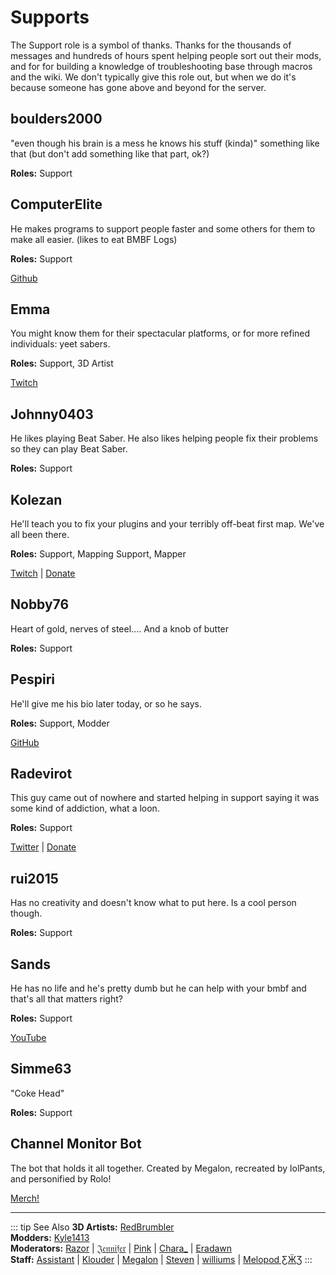 # Supports
The Support role is a symbol of thanks. Thanks for the thousands of messages and hundreds of hours spent helping people sort out their mods, and for for building a knowledge of troubleshooting base through macros and the wiki. We don't typically give this role out, but when we do it's because someone has gone above and beyond for the server.

## boulders2000
"even though his brain is a mess he knows his stuff (kinda)" something like that (but don't add something like that part, ok?)

**Roles:** Support

## ComputerElite
He makes programs to support people faster and some others for them to make all easier. (likes to eat BMBF Logs)

**Roles:** Support

[Github](https://github.com/ComputerElite/)

## Emma
You might know them for their spectacular platforms, or for more refined individuals: yeet sabers.

**Roles:** Support, 3D Artist

[Twitch](https://www.twitch.tv/therealkleinba)

## Johnny0403
He likes playing Beat Saber. He also likes helping people fix their problems so they can play Beat Saber.

**Roles:** Support

## Kolezan
He'll teach you to fix your plugins and your terribly off-beat first map. We've all been there.

**Roles:** Support, Mapping Support, Mapper

[Twitch](https://www.twitch.tv/kolezan) | [Donate](https://paypal.me/kolezan)

## Nobby76
Heart of gold, nerves of steel.... And a knob of butter

**Roles:** Support

## Pespiri
He'll give me his bio later today, or so he says.

**Roles:** Support, Modder

[GitHub](https://github.com/pespiri)

## Radevirot
This guy came out of nowhere and started helping in support saying it was some kind of addiction, what a loon.

**Roles:** Support

[Twitter](https://twitter.com/Radevirot) | [Donate](paypal.me/Radevirot)

## rui2015
Has no creativity and doesn't know what to put here. Is a cool person though.

**Roles:** Support

## Sands
He has no life and he's pretty dumb but he can help with your bmbf and that's all that matters right?

**Roles:** Support

[YouTube](https://www.youtube.com/channel/UCiZEAQOgVABYs1-u3psPezg)

## Simme63
"Coke Head"

**Roles:** Support

## Channel Monitor Bot
The bot that holds it all together. Created by Megalon, recreated by lolPants, and personified by Rolo!

[Merch!](https://www.redbubble.com/people/megalon-gaming/portfolio)

---

::: tip See Also **3D Artists:** [RedBrumbler](./3d-artists.md#redbrumbler)  
**Modders:** [Kyle1413](./modders.md#kyle1413)  
**Moderators:** [Razor](./moderators.md#razor) | [𝔍𝔢𝔫𝔫𝔦𝔣𝔢𝔯](./moderators.md#jennifer) | [Pink](./moderators.md#pink) | [Chara_](./moderators.md#chara) | [Eradawn](./moderators.md#eradawn)  
**Staff:** [Assistant](./staff.md#assistant) | [Klouder](./staff.md#klouder-retired) | [Megalon](./staff.md#megalon) | [Steven](./staff.md#steven-🎀) | [williums](./staff.md#williums) | [Melopod ƸӜƷ](./staff.md#melopod-ƹжʒ) :::
